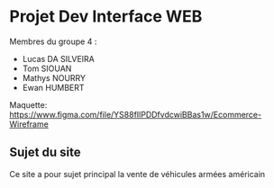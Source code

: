 # Projet Dev Interface WEB

Membres du groupe 4 :
- Lucas DA SILVEIRA
- Tom SIOUAN
- Mathys NOURRY
- Ewan HUMBERT

Maquette: https://www.figma.com/file/YS88fIlPDDfvdcwiBBas1w/Ecommerce-Wireframe


## Sujet du site 

Ce site a pour sujet principal la vente de véhicules armées américain 

